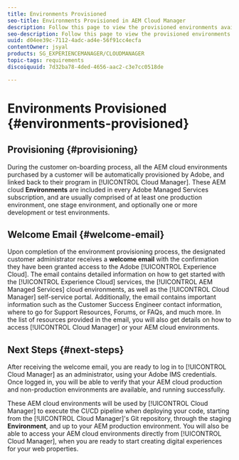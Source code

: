 ```yaml
---
title: Environments Provisioned
seo-title: Environments Provisioned in AEM Cloud Manager
description: Follow this page to view the provisioned environments available in Cloud Manager
seo-description: Follow this page to view the provisioned environments available in AEM Cloud Manager.
uuid: d04ee39c-7112-4adc-ad4e-56f91cc4ecfa
contentOwner: jsyal
products: SG_EXPERIENCEMANAGER/CLOUDMANAGER
topic-tags: requirements
discoiquuid: 7d32ba78-4ded-4656-aac2-c3e7cc0518de

---
```


# Environments Provisioned {#environments-provisioned}

## Provisioning {#provisioning}

During the customer on-boarding process, all the AEM cloud environments purchased by a customer will be automatically provisioned by Adobe, and linked back to their program in [!UICONTROL Cloud Manager]. These AEM cloud **Environments** are included in every Adobe Managed Services subscription, and are usually comprised of at least one production environment, one stage environment, and optionally one or more development or test environments.

## Welcome Email {#welcome-email}

Upon completion of the environment provisioning process, the designated customer administrator receives a **welcome email** with the confirmation they have been granted access to the Adobe [!UICONTROL Experience Cloud]. The email contains detailed information on how to get started with the [!UICONTROL Experience Cloud] services, the [!UICONTROL AEM Managed Services] cloud environments, as well as the [!UICONTROL Cloud Manager] self-service portal. Additionally, the email contains important information such as the Customer Success Engineer contact information, where to go for Support Resources, Forums, or FAQs, and much more. In the list of resources provided in the email, you will also get details on how to access [!UICONTROL Cloud Manager] or your AEM cloud environments.

## Next Steps {#next-steps}

After receiving the welcome email, you are ready to log in to [!UICONTROL Cloud Manager] as an administrator, using your Adobe IMS credentials. Once logged in, you will be able to verify that your AEM cloud production and non-production environments are available, and running successfully.

These AEM cloud environments will be used by [!UICONTROL Cloud Manager] to execute the CI/CD pipeline when deploying your code, starting from the [!UICONTROL Cloud Manager]'s Git repository, through the staging **Environment**, and up to your AEM production environment. You will also be able to access your AEM cloud environments directly from [!UICONTROL Cloud Manager], when you are ready to start creating digital experiences for your web properties.
